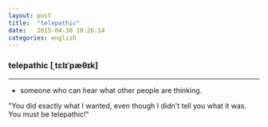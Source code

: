 ```yaml
---
layout: post
title:  "telepathic"
date:   2015-04-30 10:26:14 
categories: english
---
```

### telepathic [ˌtɛlɪˈpæθɪk]
-----------

- someone who can hear what other people are thinking.

"You did exactly what I wanted, even though I didn't tell you what it was. You must be telepathic!"


